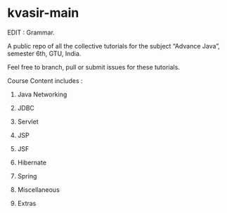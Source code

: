 # kvasir-main


EDIT : Grammar.


A public repo of all the collective tutorials for the subject “Advance Java”, semester 6th, GTU, India.

Feel free to branch, pull or submit issues for these tutorials.

Course Content includes : 

1) Java Networking

2) JDBC

3) Servlet

4) JSP

5) JSF

6) Hibernate

7) Spring

8) Miscellaneous

9) Extras




